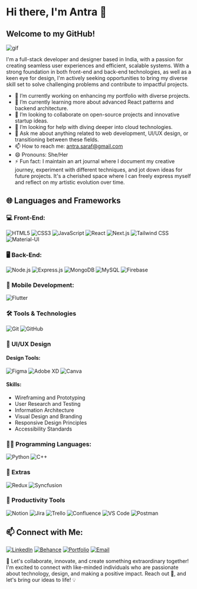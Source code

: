 # Hi there, I'm Antra 👋

## Welcome to my GitHub!

![gif](https://media.giphy.com/media/v1.Y2lkPTc5MGI3NjExaWV6cG9pcWtxN203bXBmeDM1aDBxZmJpc2E0bmlyemg1dGZ6NGRjbCZlcD12MV9pbnRlcm5hbF9naWZfYnlfaWQmY3Q9Zw/L1R1tvI9svkIWwpVYr/giphy.gif)

I'm a full-stack developer and designer based in India, with a passion for creating seamless user experiences and efficient, scalable systems. With a strong foundation in both front-end and back-end technologies, as well as a keen eye for design, I'm actively seeking opportunities to bring my diverse skill set to solve challenging problems and contribute to impactful projects.

- 🔭 I’m currently working on enhancing my portfolio with diverse projects.
- 🌱 I’m currently learning more about advanced React patterns and backend architecture.
- 👯 I’m looking to collaborate on open-source projects and innovative startup ideas.
- 🤔 I’m looking for help with diving deeper into cloud technologies.
- 💬 Ask me about anything related to web development, UI/UX design, or transitioning between these fields.
- 📫 How to reach me: antra.saraf@gmail.com
- 😄 Pronouns: She/Her
- ⚡ Fun fact: I maintain an art journal where I document my creative journey, experiment with different techniques, and jot down ideas for future projects. It's a cherished space where I can freely express myself and reflect on my artistic evolution over time.

## 🌐 Languages and Frameworks

### 💻 Front-End:
![HTML5](https://img.shields.io/badge/-HTML5-E34F26?style=flat-square&logo=html5&logoColor=white)
![CSS3](https://img.shields.io/badge/-CSS3-1572B6?style=flat-square&logo=css3)
![JavaScript](https://img.shields.io/badge/-JavaScript-F7DF1E?style=flat-square&logo=javascript&logoColor=black)
![React](https://img.shields.io/badge/-React-61DAFB?style=flat-square&logo=react&logoColor=black)
![Next.js](https://img.shields.io/badge/-Next.js-000000?style=flat-square&logo=next.js&logoColor=white)
![Tailwind CSS](https://img.shields.io/badge/-Tailwind_CSS-38B2AC?style=flat-square&logo=tailwind-css&logoColor=white)
![Material-UI](https://img.shields.io/badge/-Material_UI-0081CB?style=flat-square&logo=material-ui&logoColor=white)

### 🖥 Back-End:
![Node.js](https://img.shields.io/badge/-Node.js-339933?style=flat-square&logo=nodedotjs&logoColor=white)
![Express.js](https://img.shields.io/badge/-Express.js-000000?style=flat-square&logo=express&logoColor=white)
![MongoDB](https://img.shields.io/badge/-MongoDB-47A248?style=flat-square&logo=mongodb&logoColor=white)
![MySQL](https://img.shields.io/badge/-MySQL-4479A1?style=flat-square&logo=mysql&logoColor=white)
![Firebase](https://img.shields.io/badge/-Firebase-FFCA28?style=flat-square&logo=firebase&logoColor=black)

### 📱 Mobile Development:
![Flutter](https://img.shields.io/badge/-Flutter-02569B?style=flat-square&logo=flutter&logoColor=white)

### 🛠 Tools & Technologies

![Git](https://img.shields.io/badge/-Git-F05032?style=flat-square&logo=git&logoColor=white)
![GitHub](https://img.shields.io/badge/-GitHub-181717?style=flat-square&logo=github)


### 🎨 UI/UX Design

#### Design Tools:
![Figma](https://img.shields.io/badge/-Figma-F24E1E?style=flat-square&logo=figma&logoColor=white)
![Adobe XD](https://img.shields.io/badge/-Adobe_XD-FF61F6?style=flat-square&logo=adobexd&logoColor=white)
![Canva](https://img.shields.io/badge/-Canva-00C4CC?style=flat-square&logo=canva&logoColor=white)

#### Skills:
- Wireframing and Prototyping
- User Research and Testing
- Information Architecture
- Visual Design and Branding
- Responsive Design Principles
- Accessibility Standards

### 👩‍💻 Programming Languages:
![Python](https://img.shields.io/badge/-Python-3776AB?style=flat-square&logo=python&logoColor=white)
![C++](https://img.shields.io/badge/-C++-00599C?style=flat-square&logo=cplusplus&logoColor=white)

### 🌟 Extras

![Redux](https://img.shields.io/badge/-Redux-764ABC?style=flat-square&logo=redux&logoColor=white)
![Syncfusion](https://img.shields.io/badge/-Syncfusion-FF496C?style=flat-square&logo=syncfusion&logoColor=white)

### 💼 Productivity Tools

![Notion](https://img.shields.io/badge/-Notion-000000?style=flat-square&logo=notion&logoColor=white)
![Jira](https://img.shields.io/badge/-Jira-0052CC?style=flat-square&logo=jira-software&logoColor=white)
![Trello](https://img.shields.io/badge/-Trello-0079BF?style=flat-square&logo=trello&logoColor=white)
![Confluence](https://img.shields.io/badge/-Confluence-172B4D?style=flat-square&logo=confluence&logoColor=white)
![VS Code](https://img.shields.io/badge/-VS_Code-007ACC?style=flat-square&logo=visual-studio-code&logoColor=white)
![Postman](https://img.shields.io/badge/-Postman-FF6C37?style=flat-square&logo=postman&logoColor=white)


## 📫 Connect with Me:

[![LinkedIn](https://img.shields.io/badge/-LinkedIn-blue?style=for-the-badge&logo=linkedin)](https://www.linkedin.com/in/antrasaraf20)
[![Behance](https://img.shields.io/badge/-Behance-1769FF?style=for-the-badge&logo=behance&logoColor=white)](https://www.behance.net/antrasaraf)
[![Portfolio](https://img.shields.io/badge/-Portfolio-black?style=for-the-badge&logo=react&logoColor=white)](YourPortfolioURL)
[![Email](https://img.shields.io/badge/-Email-red?style=for-the-badge&logo=gmail&logoColor=white)](mailto:antra.saraf@gmail.com)




🚀 Let's collaborate, innovate, and create something extraordinary together! I'm excited to connect with like-minded individuals who are passionate about technology, design, and making a positive impact. Reach out 📩, and let's bring our ideas to life! 💡

